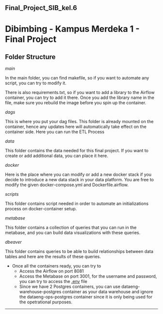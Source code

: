 ## Final_Project_SIB_kel.6
# Dibimbing - Kampus Merdeka 1 - Final Project 

## Folder Structure

*main*

In the main folder, you can find makefile, so if you want to automate any script, you can try to modify it.

There is also requirements.txt, so if you want to add a library to the Airflow container, you can try to add it there. Once you add the library name in the file, make sure you rebuild the image before you spin up the container.

*dags*

This is where you put your dag files. This folder is already mounted on the container, hence any updates here will automatically take effect on the container side. Here you can run the ETL Process

*data*

This folder contains the data needed for this final project. If you want to create or add additional data, you can place it here.

*docker*

Here is the place where you can modify or add a new docker stack if you decide to introduce a new data stack in your data platform. You are free to modify the given docker-compose.yml and Dockerfile.airflow.

*scripts*

This folder contains script needed in order to automate an initializations process on docker-container setup.

*metabase*

This folder contains a collection of queries that you can run in the metabase, and you can build data visualizations with these queries.

*dbeaver*

This folder contains queries to be able to build relationships between data tables and here are the results of these queries.

- Once all the containers ready, you can try to
    - Access the Airflow on port 8081
    - Access the Metabase on port 3001, for the username and password, you can try to access the [.env](/.env) file
    - Since we have 2 Postgres containers, you can use dataeng-warehouse-postgres container as your data warehouse and ignore the dataeng-ops-postgres container since it is only being used for the opetrational purposes.

---
